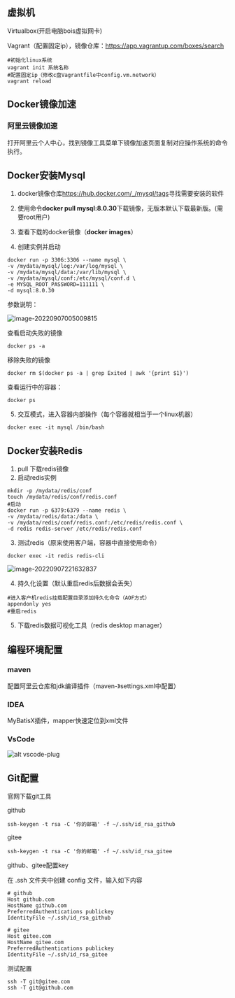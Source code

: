  ## 虚拟机 ##

Virtualbox(开启电脑bois虚拟网卡) 

Vagrant（配置固定ip），镜像仓库：https://app.vagrantup.com/boxes/search

```shell
#初始化linux系统
vagrant init 系统名称
#配置固定ip（修改c盘Vagrantfile中config.vm.network）
vagrant reload
```

## Docker镜像加速

 ### 阿里云镜像加速

打开阿里云个人中心，找到镜像工具菜单下镜像加速页面复制对应操作系统的命令执行。

## Docker安装Mysql

1. docker镜像仓库<https://hub.docker.com/_/mysql/tags>寻找需要安装的软件

2. 使用命令**docker pull mysql:8.0.30**下载镜像，无版本默认下载最新版。(需要root用户)

3. 查看下载的docker镜像（**docker images**）

4. 创建实例并启动

```shell
docker run -p 3306:3306 --name mysql \
-v /mydata/mysql/log:/var/log/mysql \
-v /mydata/mysql/data:/var/lib/mysql \
-v /mydata/mysql/conf:/etc/mysql/conf.d \
-e MYSQL_ROOT_PASSWORD=111111 \
-d mysql:8.0.30
```

参数说明：

![image-20220907005009815](https://thumbnail0.baidupcs.com/thumbnail/0a884e528ia02851b29641c76fc27220?fid=1099546344524-250528-715379883766345&time=1662991200&rt=sh&sign=FDTAER-DCb740ccc5511e5e8fedcff06b081203-4zYOSKUZK9zy1iQ%2FWFN2PcPtLlc%3D&expires=8h&chkv=0&chkbd=0&chkpc=&dp-logid=148271276667523261&dp-callid=0&file_type=0&size=c710_u400&quality=100&vuk=-&ft=video)

查看启动失败的镜像

```shell
docker ps -a
```

移除失败的镜像

```shell
docker rm $(docker ps -a | grep Exited | awk '{print $1}')
```

查看运行中的容器：

```shell
docker ps
```

5. 交互模式，进入容器内部操作（每个容器就相当于一个linux机器）

```shell
docker exec -it mysql /bin/bash
```

## Docker安装Redis ##

1. pull 下载redis镜像
2. 启动redis实例

```shell
mkdir -p /mydata/redis/conf
touch /mydata/redis/conf/redis.conf
#启动
docker run -p 6379:6379 --name redis \
-v /mydata/redis/data:/data \
-v /mydata/redis/conf/redis.conf:/etc/redis/redis.conf \
-d redis redis-server /etc/redis/redis.conf
```

3. 测试redis（原来使用客户端，容器中直接使用命令）

```shell
docker exec -it redis redis-cli
```

![image-20220907221632837](https://thumbnail0.baidupcs.com/thumbnail/97345e167p85a33443429b6b3b53aa79?fid=1099546344524-250528-464611260689791&time=1663074000&rt=sh&sign=FDTAER-DCb740ccc5511e5e8fedcff06b081203-eGp8fDPIYxO2RS%2BMLT%2FfXsT%2F%2B1k%3D&expires=8h&chkv=0&chkbd=0&chkpc=&dp-logid=169997794606771733&dp-callid=0&file_type=0&size=c710_u400&quality=100&vuk=-&ft=video)

4. 持久化设置（默认重启redis后数据会丢失）

```shell
#进入客户机redis挂载配置目录添加持久化命令（AOF方式）
appendonly yes
#重启redis
```

5. 下载redis数据可视化工具（redis desktop manager）

## 编程环境配置

### maven ###
配置阿里云仓库和jdk编译插件（maven-》settings.xml中配置）

### IDEA ###
MyBatisX插件，mapper快速定位到xml文件

### VsCode ###

![alt vscode-plug](https://thumbnail0.baidupcs.com/thumbnail/a1dc414b4md8b1e4ef691d7ffb37d58c?fid=1099546344524-250528-200853407153792&time=1662991200&rt=sh&sign=FDTAER-DCb740ccc5511e5e8fedcff06b081203-iaLSi4UjYz0N%2Fl7M2dIfzHZ1Ylc%3D&expires=8h&chkv=0&chkbd=0&chkpc=&dp-logid=148311924002744173&dp-callid=0&file_type=0&size=c710_u400&quality=100&vuk=-&ft=video)

## Git配置

官网下载git工具

github

```shell
ssh-keygen -t rsa -C '你的邮箱' -f ~/.ssh/id_rsa_github
```

gitee

```shell
ssh-keygen -t rsa -C '你的邮箱' -f ~/.ssh/id_rsa_gitee
```

github、gitee配置key

在 .ssh 文件夹中创建 config 文件，输入如下内容

```shell
# github
Host github.com
HostName github.com
PreferredAuthentications publickey
IdentityFile ~/.ssh/id_rsa_github

# gitee
Host gitee.com
HostName gitee.com
PreferredAuthentications publickey
IdentityFile ~/.ssh/id_rsa_gitee
```

测试配置

```shell
ssh -T git@gitee.com
ssh -T git@github.com
```


